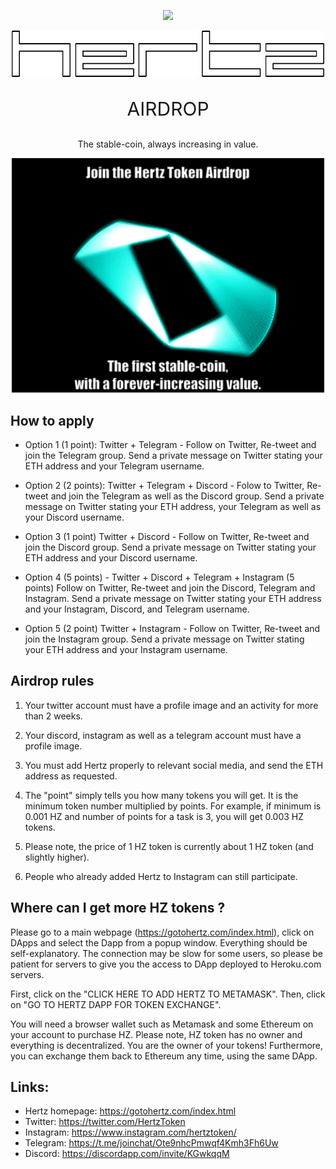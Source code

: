 


<p align="center">
  <img src="http://gotohertz.com/img/underline.png" width="100">  
</p>

<p align="center">
  <img src="https://raw.githubusercontent.com/olejardamir/Hertz/master/mainWebPage/img/letters.png" width="500" title="Letters">  
</p>
<p align="center" style="font-size: 30px;">AIRDROP</p>

<p align="center">The stable-coin, always increasing in value.</p>


<p align="center">
  <img src="https://raw.githubusercontent.com/olejardamir/Hertz/master/airdrop_1/AIRDROP.gif" width="500" title="Letters">  
</p>

## How to apply

- Option 1 (1 point): Twitter + Telegram - Follow on Twitter, Re-tweet and join the Telegram group. Send a private message on Twitter stating your ETH address and your Telegram username.

- Option 2 (2 points): Twitter + Telegram + Discord - Folow to Twitter, Re-tweet and join the Telegram as well as the Discord group. Send a private message on Twitter stating your ETH address, your Telegram as well as your Discord username.

- Option 3  (1 point) Twitter + Discord -  Follow on Twitter, Re-tweet and join the Discord group. Send a private message on Twitter stating your ETH address and your Discord username.

- Option 4 (5 points) - Twitter + Discord + Telegram + Instagram (5 points) Follow on Twitter, Re-tweet and join the Discord, Telegram and Instagram. Send a private message on Twitter stating your ETH address and your Instagram, Discord, and Telegram username.

- Option 5  (2 point) Twitter + Instagram -  Follow on Twitter, Re-tweet and join the Instagram group. Send a private message on Twitter stating your ETH address and your Instagram username.


## Airdrop rules
1. Your twitter account must have a profile image and an activity for more than 2 weeks.

2. Your discord, instagram as well as a telegram account must have a profile image.

3. You must add Hertz properly to relevant social media, and send the ETH address as requested.

4. The "point" simply tells you how many tokens you will get. It is the minimum token number multiplied by points. For example, if minimum is 0.001 HZ and number of points for a task is 3, you will get 0.003 HZ tokens.

5. Please note, the price of 1 HZ token is currently about 1 HZ token (and slightly higher).

6. People who already added Hertz to Instagram can still participate.






## Where can I get more HZ tokens ?
Please go to a main webpage (https://gotohertz.com/index.html), click on DApps and select the Dapp from a popup window. Everything should be self-explanatory. The connection may be slow for some users, so please be patient for servers to give you the access to DApp deployed to Heroku.com servers. 

First, click on the "CLICK HERE TO ADD HERTZ TO METAMASK". Then, click on "GO TO HERTZ DAPP FOR TOKEN EXCHANGE".

You will need a browser wallet such as Metamask and some Ethereum on your account to purchase HZ. Please note, HZ token has no owner and everything is decentralized. You are the owner of your tokens! Furthermore, you can exchange them back to Ethereum any time, using the same DApp.





## Links:
- Hertz homepage: https://gotohertz.com/index.html
- Twitter: https://twitter.com/HertzToken
- Instagram: https://www.instagram.com/hertztoken/
- Telegram: https://t.me/joinchat/Ote9nhcPmwqf4Kmh3Fh6Uw
- Discord: https://discordapp.com/invite/KGwkqqM
